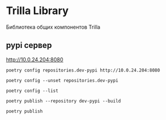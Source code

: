 # Trilla Library

Библиотека общих компонентов Trilla 


## pypi сервер
http://10.0.24.204:8080


```shell
poetry config repositories.dev-pypi http://10.0.24.204:8080    
```

```shell
poetry config --unset repositories.dev-pypi
```

```shell
poetry config --list
```

```shell
poetry publish --repository dev-pypi --build
```
```shell
poetry publish
```
